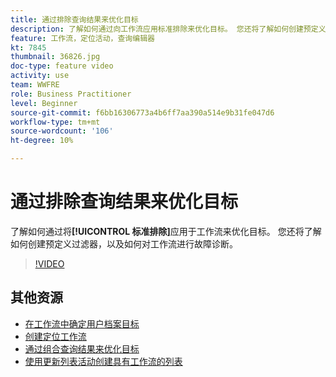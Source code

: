 ```yaml
---
title: 通过排除查询结果来优化目标
description: 了解如何通过向工作流应用标准排除来优化目标。 您还将了解如何创建预定义过滤器，以及如何对工作流进行故障诊断。
feature: 工作流，定位活动，查询编辑器
kt: 7845
thumbnail: 36826.jpg
doc-type: feature video
activity: use
team: WWFRE
role: Business Practitioner
level: Beginner
source-git-commit: f6bb16306773a4b6ff7aa390a514e9b31fe047d6
workflow-type: tm+mt
source-wordcount: '106'
ht-degree: 10%

---
```



# 通过排除查询结果来优化目标

了解如何通过将&#x200B;**[!UICONTROL 标准排除]**&#x200B;应用于工作流来优化目标。 您还将了解如何创建预定义过滤器，以及如何对工作流进行故障诊断。

>[!VIDEO](https://video.tv.adobe.com/v/36826?quality=12)

## 其他资源

* [在工作流中确定用户档案目标](/help/profile-management/target-profiles-in-a-workflow.md)
* [创建定位工作流](/help/process-management/create-a-targeting-workflow.md)
* [通过组合查询结果来优化目标](/help/process-management/refine-targets-by-combining-query-results.md)
* [使用更新列表活动创建具有工作流的列表](/help/process-management/use-the-update-list-activity.md)
